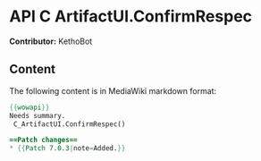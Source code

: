# API C ArtifactUI.ConfirmRespec

**Contributor:** KethoBot

## Content

The following content is in MediaWiki markdown format:

```mediawiki
{{wowapi}}
Needs summary.
 C_ArtifactUI.ConfirmRespec()

==Patch changes==
* {{Patch 7.0.3|note=Added.}}
```